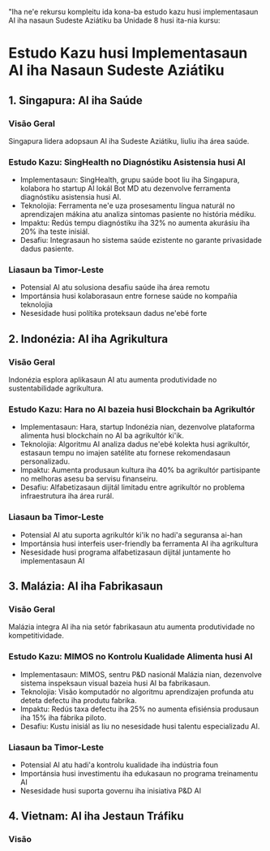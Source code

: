 "Iha ne'e rekursu kompleitu ida kona-ba estudo kazu husi implementasaun AI iha nasaun Sudeste Aziátiku ba Unidade 8 husi ita-nia kursu:

# Estudo Kazu husi Implementasaun AI iha Nasaun Sudeste Aziátiku

## 1. Singapura: AI iha Saúde

### Visão Geral
Singapura lidera adopsaun AI iha Sudeste Aziátiku, liuliu iha área saúde.

### Estudo Kazu: SingHealth no Diagnóstiku Asistensia husi AI
- Implementasaun: SingHealth, grupu saúde boot liu iha Singapura, kolabora ho startup AI lokál Bot MD atu dezenvolve ferramenta diagnóstiku asistensia husi AI.
- Teknolojia: Ferramenta ne'e uza prosesamentu língua naturál no aprendizajen mákina atu analiza sintomas pasiente no história médiku.
- Impaktu: Redús tempu diagnóstiku iha 32% no aumenta akurásiu iha 20% iha teste inisiál.
- Desafiu: Integrasaun ho sistema saúde ezistente no garante privasidade dadus pasiente.

### Liasaun ba Timor-Leste
- Potensial AI atu solusiona desafiu saúde iha área remotu
- Importánsia husi kolaborasaun entre fornese saúde no kompañia teknolojia
- Nesesidade husi polítika proteksaun dadus ne'ebé forte

## 2. Indonézia: AI iha Agrikultura

### Visão Geral
Indonézia esplora aplikasaun AI atu aumenta produtividade no sustentabilidade agrikultura.

### Estudo Kazu: Hara no AI bazeia husi Blockchain ba Agrikultór
- Implementasaun: Hara, startup Indonézia nian, dezenvolve plataforma alimenta husi blockchain no AI ba agrikultór ki'ik.
- Teknolojia: Algoritmu AI analiza dadus ne'ebé kolekta husi agrikultór, estasaun tempu no imajen satélite atu fornese rekomendasaun personalizadu.
- Impaktu: Aumenta produsaun kultura iha 40% ba agrikultór partisipante no melhoras asesu ba servisu finanseiru.
- Desafiu: Alfabetizasaun dijitál limitadu entre agrikultór no problema infraestrutura iha área rurál.

### Liasaun ba Timor-Leste
- Potensial AI atu suporta agrikultór ki'ik no hadi'a seguransa ai-han
- Importánsia husi interfeis user-friendly ba ferramenta AI iha agrikultura
- Nesesidade husi programa alfabetizasaun dijitál juntamente ho implementasaun AI

## 3. Malázia: AI iha Fabrikasaun

### Visão Geral
Malázia integra AI iha nia setór fabrikasaun atu aumenta produtividade no kompetitividade.

### Estudo Kazu: MIMOS no Kontrolu Kualidade Alimenta husi AI
- Implementasaun: MIMOS, sentru P&D nasionál Malázia nian, dezenvolve sistema inspeksaun visual bazeia husi AI ba fabrikasaun.
- Teknolojia: Visão komputadór no algoritmu aprendizajen profunda atu deteta defectu iha produtu fabrika.
- Impaktu: Redús taxa defectu iha 25% no aumenta efisiénsia produsaun iha 15% iha fábrika piloto.
- Desafiu: Kustu inisiál as liu no nesesidade husi talentu especializadu AI.

### Liasaun ba Timor-Leste
- Potensial AI atu hadi'a kontrolu kualidade iha indústria foun
- Importánsia husi investimentu iha edukasaun no programa treinamentu AI
- Nesesidade husi suporta governu iha inisiativa P&D AI

## 4. Vietnam: AI iha Jestaun Tráfiku

### Visão